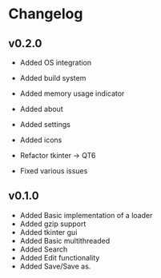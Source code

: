 # Changelog 

## v0.2.0

- Added OS integration
- Added build system
- Added memory usage indicator
- Added about
- Added settings
- Added icons

- Refactor tkinter -> QT6

- Fixed various issues

## v0.1.0

- Added Basic implementation of a loader 
- Added gzip support
- Added tkinter gui 
- Added Basic multithreaded 
- Added Search
- Added Edit functionality
- Added Save/Save as.

